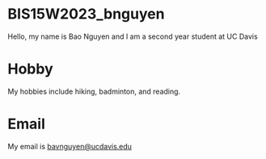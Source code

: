 # BIS15W2023_bnguyen
Hello, my name is Bao Nguyen and I am a second year student at UC Davis
# Hobby
My hobbies include hiking, badminton, and reading.
# Email 
My email is bavnguyen@ucdavis.edu
